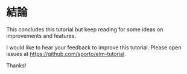 # 結論

This concludes this tutorial but keep reading for some ideas on improvements and features.

I would like to hear your feedback to improve this tutorial. Please open issues at <https://github.com/sporto/elm-tutorial>.

Thanks!
